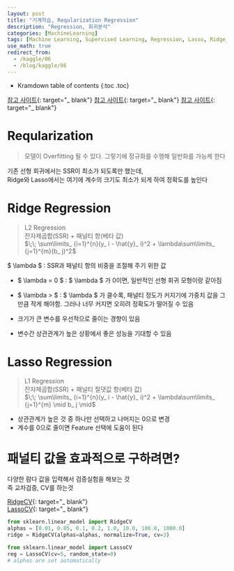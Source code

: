 ```yaml
---
layout: post
title: "기계학습, Reqularization Regression"
description: "Regression, 회귀분석"
categories: [MachineLearning]
tags: [Machine Learning, Supervised Learning, Regression, Lasso, Ridge, kaggle]
use_math: true
redirect_from:
  - /kaggle/06
  - /blog/kaggle/06
---
```


* Kramdown table of contents
{:toc .toc}

[참고 사이트](https://rk1993.tistory.com/entry/Ridge-regression%EC%99%80-Lasso-regression-%EC%89%BD%EA%B2%8C-%EC%9D%B4%ED%95%B4%ED%95%98%EA%B8%B0){: target="_ blank"}
[참고 사이트](https://modern-manual.tistory.com/21){: target="_ blank"}
[참고 사이트](https://twinw.tistory.com/240){: target="_ blank"}       

# Reqularization
> 모델이 Overfitting 될 수 있다. 그렇기에 정규화를 수행해 일반화를 가능케 한다

기존 선형 회귀에서는 SSR이 최소가 되도록만 했는데,     
Ridge와 Lasso에서는 여기에 계수의 크기도 최소가 되게 하여 정확도를 높인다      


# Ridge Regression    
> L2 Regression    
> 잔자제곱합(SSR) + 패널티 항(베타 값)    
$\;\; \sum\limits_ {i=1}^{n}(y_ i - \hat{y}_ i)^2 + \lambda\sum\limits_ {j=1}^{m}(b_ j)^2$

$ \lambda $ : SSR과 패널티 항의 비중을 조절해 주기 위한 값
- $ \lambda = 0 $ : $ \lambda $ 가 0이면, 일반적인 선형 회귀 모형이랑 같아짐 
- $ \lambda > $ :  $ \lambda $ 가 클수록, 패널티 정도가 커지기에 가중치 값을 그만큼 작게 해야함. 그러나 너무 커지면 오히려 정확도가 떨어질 수 있음 

- 크기가 큰 변수를 우선적으로 줄이는 경향이 있음    
- 변수간 상관관계가 높은 상황에서 좋은 성능을 기대할 수 있음    

# Lasso Regression    
> L1 Regression    
> 잔자제곱합(SSR) + 패널티 절댓값 항(베타 값)    
$\;\; \sum\limits_ {i=1}^{n}(y_ i - \hat{y}_ i)^2 + \lambda\sum\limits_ {j=1}^{m} \mid b_ j \mid$

- 상관관계가 높은 것 중 하나만 선택하고 나머지는 0으로 변경
- 계수를 0으로 줄이면 Feature 선택에 도움이 된다

# 패널티 값을 효과적으로 구하려면?    
다양한 람다 값을 입력해서 검증실험을 해보는 것    
즉 교차검증, CV를 하는것

[RidgeCV](https://scikit-learn.org/stable/modules/generated/sklearn.linear_model.RidgeCV.html){: target="_ blank"}     
[LassoCV](https://scikit-learn.org/stable/modules/generated/sklearn.linear_model.LassoCV.html){: target="_ blank"}    

~~~ python    
from sklearn.linear_model import RidgeCV
alphas = [0.01, 0.05, 0.1, 0.2, 1.0, 10.0, 100.0, 1000.0]
ridge = RidgeCV(alphas=alphas, normalize=True, cv=3)

from sklearn.linear_model import LassoCV
reg = LassoCV(cv=5, random_state=0)
# alphas are set automatically
~~~    
